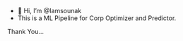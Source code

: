 - 👋 Hi, I’m @Iamsounak
- This is a ML Pipeline for Corp Optimizer and Predictor.


Thank You...


<!---
Iamsounak93/Iamsounak93 is a ✨ special ✨ repository because its `README.md` (this file) appears on your GitHub profile.
You can click the Preview link to take a look at your changes.
--->
